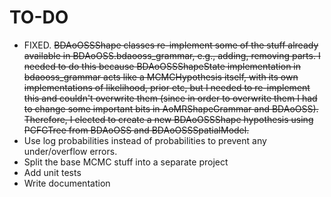 # TO-DO
- FIXED. ~~BDAoOSSShape classes re-implement some of the stuff already available in BDAoOSS.bdaooss_grammar, e.g., adding, 
removing parts. I needed to do this because BDAoOSSShapeState implementation in bdaooss_grammar acts like a 
MCMCHypothesis itself, with its own implementations of likelihood, prior etc, but I needed to re-implement this and
couldn't overwrite them (since in order to overwrite them I had to change some important bits in AoMRShapeGrammar and 
BDAoOSS). Therefore, I elected to create a new BDAoOSSShape hypothesis using PCFGTree from BDAoOSS and 
BDAoOSSSpatialModel.~~
- Use log probabilities instead of probabilities to prevent any under/overflow errors.
- Split the base MCMC stuff into a separate project
- Add unit tests
- Write documentation